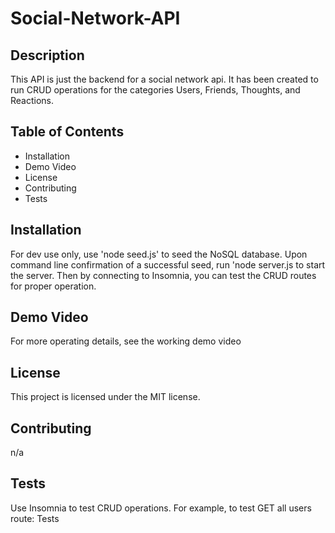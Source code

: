# Social-Network-API

## Description
This API is just the backend for a social network api. It has been created to run CRUD operations for the categories Users, Friends, Thoughts, and Reactions.

## Table of Contents
* Installation
* Demo Video
* License
* Contributing
* Tests

## Installation
For dev use only, use 'node seed.js' to seed the NoSQL database. Upon command line confirmation of a successful seed, run 'node server.js to start the server. Then by connecting to Insomnia, you can test the CRUD routes for proper operation.

## Demo Video
For more operating details, see the working demo video

## License

This project is licensed under the MIT license.

## Contributing
n/a

## Tests
Use Insomnia to test CRUD operations. For example, to test GET all users route: Tests
